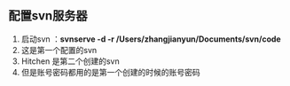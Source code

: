 ## 配置svn服务器

1. 启动svn ：**svnserve -d -r /Users/zhangjianyun/Documents/svn/code**
2. 这是第一个配置的svn
3. Hitchen 是第二个创建的svn
4. 但是账号密码都用的是第一个创建的时候的账号密码